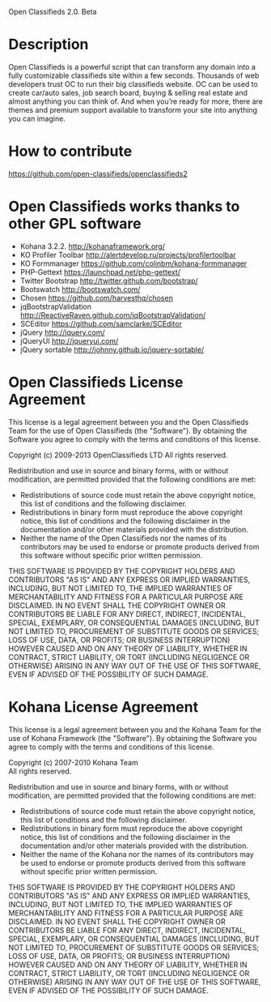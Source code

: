 Open Classifieds 2.0. Beta

# Description
Open Classifieds is a powerful script that can transform any domain into a fully customizable classifieds site within a few seconds. Thousands of web developers trust OC to run their big classifieds website. OC can be used to create car/auto sales, job search board, buying & selling real estate and almost anything you can think of. And when you’re ready for more, there are themes and premium support available to transform your site into anything you can imagine.


# How to contribute
https://github.com/open-classifieds/openclassifieds2

# Open Classifieds works thanks to other GPL software

* Kohana 3.2.2. http://kohanaframework.org/
* KO Profiler Toolbar http://alertdevelop.ru/projects/profilertoolbar
* KO Formmanager https://github.com/colinbm/kohana-formmanager
* PHP-Gettext https://launchpad.net/php-gettext/
* Twitter Bootstrap http://twitter.github.com/bootstrap/
* Bootswatch http://bootswatch.com/
* Chosen https://github.com/harvesthq/chosen
* jqBootstrapValidation http://ReactiveRaven.github.com/jqBootstrapValidation/
* SCEditor https://github.com/samclarke/SCEditor
* jQuery http://jquery.com/
* jQueryUI http://jqueryui.com/
* jQuery sortable http://johnny.github.io/jquery-sortable/

# Open Classifieds License Agreement

This license is a legal agreement between you and the Open Classifieds Team for the use of Open Classifieds (the "Software"). By obtaining the Software you agree to comply with the terms and conditions of this license.

Copyright (c) 2009-2013 OpenClassifieds LTD 
All rights reserved.

Redistribution and use in source and binary forms, with or without modification, are permitted provided that the following conditions are met:

* Redistributions of source code must retain the above copyright notice, this list of conditions and the following disclaimer.
* Redistributions in binary form must reproduce the above copyright notice, this list of conditions and the following disclaimer in the documentation and/or other materials provided with the distribution.
* Neither the name of the Open Classifieds nor the names of its contributors may be used to endorse or promote products derived from this software without specific prior written permission.

THIS SOFTWARE IS PROVIDED BY THE COPYRIGHT HOLDERS AND CONTRIBUTORS "AS IS" AND ANY EXPRESS OR IMPLIED WARRANTIES, INCLUDING, BUT NOT LIMITED TO, THE IMPLIED WARRANTIES OF MERCHANTABILITY AND FITNESS FOR A PARTICULAR PURPOSE ARE DISCLAIMED. IN NO EVENT SHALL THE COPYRIGHT OWNER OR CONTRIBUTORS BE LIABLE FOR ANY DIRECT, INDIRECT, INCIDENTAL, SPECIAL, EXEMPLARY, OR CONSEQUENTIAL DAMAGES (INCLUDING, BUT NOT LIMITED TO, PROCUREMENT OF SUBSTITUTE GOODS OR SERVICES; LOSS OF USE, DATA, OR PROFITS; OR BUSINESS INTERRUPTION) HOWEVER CAUSED AND ON ANY THEORY OF LIABILITY, WHETHER IN CONTRACT, STRICT LIABILITY, OR TORT (INCLUDING NEGLIGENCE OR OTHERWISE) ARISING IN ANY WAY OUT OF THE USE OF THIS SOFTWARE, EVEN IF ADVISED OF THE POSSIBILITY OF SUCH DAMAGE.


# Kohana License Agreement

This license is a legal agreement between you and the Kohana Team for the use of Kohana Framework (the "Software"). By obtaining the Software you agree to comply with the terms and conditions of this license.

Copyright (c) 2007-2010 Kohana Team  
All rights reserved.

Redistribution and use in source and binary forms, with or without modification, are permitted provided that the following conditions are met:

* Redistributions of source code must retain the above copyright notice, this list of conditions and the following disclaimer.
* Redistributions in binary form must reproduce the above copyright notice, this list of conditions and the following disclaimer in the documentation and/or other materials provided with the distribution.
* Neither the name of the Kohana nor the names of its contributors may be used to endorse or promote products derived from this software without specific prior written permission.

THIS SOFTWARE IS PROVIDED BY THE COPYRIGHT HOLDERS AND CONTRIBUTORS "AS IS" AND ANY EXPRESS OR IMPLIED WARRANTIES, INCLUDING, BUT NOT LIMITED TO, THE IMPLIED WARRANTIES OF MERCHANTABILITY AND FITNESS FOR A PARTICULAR PURPOSE ARE DISCLAIMED. IN NO EVENT SHALL THE COPYRIGHT OWNER OR CONTRIBUTORS BE LIABLE FOR ANY DIRECT, INDIRECT, INCIDENTAL, SPECIAL, EXEMPLARY, OR CONSEQUENTIAL DAMAGES (INCLUDING, BUT NOT LIMITED TO, PROCUREMENT OF SUBSTITUTE GOODS OR SERVICES; LOSS OF USE, DATA, OR PROFITS; OR BUSINESS INTERRUPTION) HOWEVER CAUSED AND ON ANY THEORY OF LIABILITY, WHETHER IN CONTRACT, STRICT LIABILITY, OR TORT (INCLUDING NEGLIGENCE OR OTHERWISE) ARISING IN ANY WAY OUT OF THE USE OF THIS SOFTWARE, EVEN IF ADVISED OF THE POSSIBILITY OF SUCH DAMAGE.